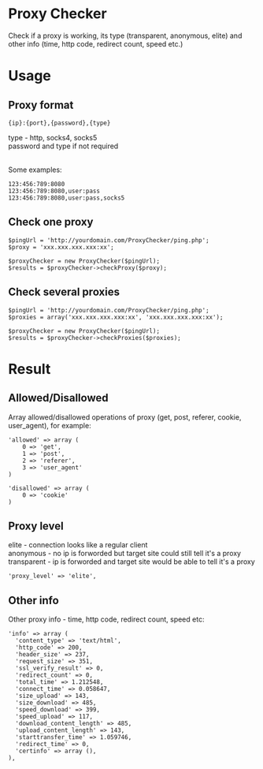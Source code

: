 # Proxy Checker
Check if a proxy is working, its type (transparent, anonymous, elite) and other info (time, http code, redirect count, speed etc.)

# Usage
## Proxy format
    {ip}:{port},{password},{type}

type - http, socks4, socks5 <br />
password and type if not required <br /> <br />

Some examples:

    123:456:789:8080
    123:456:789:8080,user:pass
    123:456:789:8080,user:pass,socks5


## Check one proxy

    $pingUrl = 'http://yourdomain.com/ProxyChecker/ping.php';
    $proxy = 'xxx.xxx.xxx.xxx:xx';

    $proxyChecker = new ProxyChecker($pingUrl);
    $results = $proxyChecker->checkProxy($proxy);

## Check several proxies

    $pingUrl = 'http://yourdomain.com/ProxyChecker/ping.php';
    $proxies = array('xxx.xxx.xxx.xxx:xx', 'xxx.xxx.xxx.xxx:xx');

    $proxyChecker = new ProxyChecker($pingUrl);
    $results = $proxyChecker->checkProxies($proxies);

# Result
## Allowed/Disallowed
Array allowed/disallowed operations of proxy (get, post, referer, cookie, user_agent), for example:

    'allowed' => array (
        0 => 'get',
        1 => 'post',
        2 => 'referer',
        3 => 'user_agent'
    )

    'disallowed' => array (
        0 => 'cookie'
    )

## Proxy level
elite - connection looks like a regular client <br />
anonymous - no ip is forworded but target site could still tell it's a proxy  <br />
transparent - ip is forworded and target site would be able to tell it's a proxy  <br />

    'proxy_level' => 'elite',

## Other info
Other proxy info - time, http code, redirect count, speed etc:

    'info' => array (
      'content_type' => 'text/html',
      'http_code' => 200,
      'header_size' => 237,
      'request_size' => 351,
      'ssl_verify_result' => 0,
      'redirect_count' => 0,
      'total_time' => 1.212548,
      'connect_time' => 0.058647,
      'size_upload' => 143,
      'size_download' => 485,
      'speed_download' => 399,
      'speed_upload' => 117,
      'download_content_length' => 485,
      'upload_content_length' => 143,
      'starttransfer_time' => 1.059746,
      'redirect_time' => 0,
      'certinfo' => array (),
    ),
